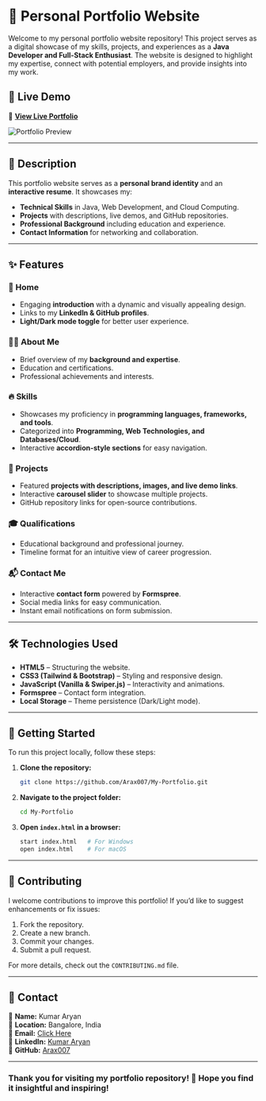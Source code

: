 # 🚀 Personal Portfolio Website

Welcome to my personal portfolio website repository! This project serves as a digital showcase of my skills, projects, and experiences as a **Java Developer and Full-Stack Enthusiast**. The website is designed to highlight my expertise, connect with potential employers, and provide insights into my work.

## 🌟 Live Demo

🔗 **[View Live Portfolio](https://github.com/Arax007/My-Portfolio-Website/blob/main/assets/img/Portfolio%20Demo.gif)** 

![Portfolio Preview](https://github.com/Arax007/My-Portfolio-Website/blob/main/assets/img/Portfolio%20Demo.gif)

---

## 📌 Description

This portfolio website serves as a **personal brand identity** and an **interactive resume**. It showcases my:

- **Technical Skills** in Java, Web Development, and Cloud Computing.
- **Projects** with descriptions, live demos, and GitHub repositories.
- **Professional Background** including education and experience.
- **Contact Information** for networking and collaboration.

---

## ✨ Features

### 🏡 Home
- Engaging **introduction** with a dynamic and visually appealing design.
- Links to my **LinkedIn & GitHub profiles**.
- **Light/Dark mode toggle** for better user experience.

### 👨‍💻 About Me
- Brief overview of my **background and expertise**.
- Education and certifications.
- Professional achievements and interests.

### 🔥 Skills
- Showcases my proficiency in **programming languages, frameworks, and tools**.
- Categorized into **Programming, Web Technologies, and Databases/Cloud**.
- Interactive **accordion-style sections** for easy navigation.

### 📂 Projects
- Featured **projects with descriptions, images, and live demo links**.
- Interactive **carousel slider** to showcase multiple projects.
- GitHub repository links for open-source contributions.

### 🎓 Qualifications
- Educational background and professional journey.
- Timeline format for an intuitive view of career progression.

### 📬 Contact Me
- Interactive **contact form** powered by **Formspree**.
- Social media links for easy communication.
- Instant email notifications on form submission.

---

## 🛠 Technologies Used

- **HTML5** – Structuring the website.
- **CSS3 (Tailwind & Bootstrap)** – Styling and responsive design.
- **JavaScript (Vanilla & Swiper.js)** – Interactivity and animations.
- **Formspree** – Contact form integration.
- **Local Storage** – Theme persistence (Dark/Light mode).

---

## 🚀 Getting Started

To run this project locally, follow these steps:

1. **Clone the repository:**
   ```bash
   git clone https://github.com/Arax007/My-Portfolio.git
   ```
2. **Navigate to the project folder:**
   ```bash
   cd My-Portfolio
   ```
3. **Open `index.html` in a browser:**
   ```bash
   start index.html   # For Windows
   open index.html    # For macOS
   ```

---

## 🤝 Contributing

I welcome contributions to improve this portfolio! If you’d like to suggest enhancements or fix issues:

1. Fork the repository.
2. Create a new branch.
3. Commit your changes.
4. Submit a pull request.

For more details, check out the `CONTRIBUTING.md` file.

---

## 📧 Contact

💼 **Name:** Kumar Aryan  
📍 **Location:** Bangalore, India  
📩 **Email:** [Click Here](mailto:your-email@example.com)  
🔗 **LinkedIn:** [Kumar Aryan](https://www.linkedin.com/in/kumar-aryan-318450208/)  
🐙 **GitHub:** [Arax007](https://github.com/Arax007)  

---

### Thank you for visiting my portfolio repository! 🚀 Hope you find it insightful and inspiring!
